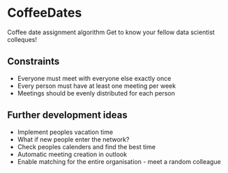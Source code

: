 # CoffeeDates
Coffee date assignment algorithm
Get to know your fellow data scientist colleques!


## Constraints
-  Everyone must meet with everyone else exactly once
-  Every person must have at least one meeting per week
-  Meetings should be evenly distributed for each person


## Further development ideas
- Implement peoples vacation time
- What if new people enter the network?
- Check peoples calenders and find the best time
- Automatic meeting creation in outlook
- Enable matching for the entire organisation - meet a random colleague
